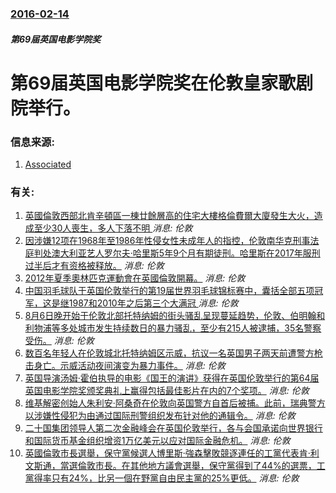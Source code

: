 ### [2016-02-14](/news/2016/02/14/index.md)

##### 第69届英国电影学院奖
# 第69届英国电影学院奖在伦敦皇家歌剧院举行。 




### 信息来源:

1. [Associated](http://news.yahoo.com/dicaprio-favored-best-actor-prize-britains-baftas-101447922.html)

### 有关:

1. [英國倫敦西部北肯辛頓區一棟廿餘層高的住宅大樓格倫費爾大廈發生大火，造成至少30人喪生，多人下落不明 ](/zh/news/2017/06/14/英國倫敦西部北肯辛頓區一棟廿餘層高的住宅大樓格倫費爾大廈發生大火-造成至少30人喪生-多人下落不明.md) _消息: 伦敦_
2. [ 因涉嫌12项在1968年至1986年性侵女性未成年人的指控，伦敦南华克刑事法庭判处澳大利亚艺人罗尔夫·哈里斯5年9个月有期徒刑。哈里斯在2017年服刑过半后才有资格被释放。](/zh/news/2014/07/4/因涉嫌12项在1968年至1986年性侵女性未成年人的指控-伦敦南华克刑事法庭判处澳大利亚艺人罗尔夫-哈里斯5年9个月.md) _消息: 伦敦_
3. [2012年夏季奧林匹克運動會在英國倫敦開幕。](/zh/news/2012/07/27/2012年夏季奧林匹克運動會在英國倫敦開幕.md) _消息: 伦敦_
4. [ 中国羽毛球队于英国伦敦举行的第19届世界羽毛球锦标赛中，囊括全部五项冠军，这是继1987和2010年之后第三个大满冠 ](/zh/news/2011/08/14/中国羽毛球队于英国伦敦举行的第19届世界羽毛球锦标赛中-囊括全部五项冠军-这是继1987和2010年之后第三个大满冠.md) _消息: 伦敦_
5. [ 8月6日晚开始于伦敦北部托特纳姆的街头骚乱呈现蔓延趋势，伦敦、伯明翰和利物浦等多处城市发生持续数日的暴力骚乱，至少有215人被逮捕，35名警察受伤。](/zh/news/2011/08/8/8月6日晚开始于伦敦北部托特纳姆的街头骚乱呈现蔓延趋势-伦敦-伯明翰和利物浦等多处城市发生持续数日的暴力骚乱-至少有2.md) _消息: 伦敦_
6. [ 数百名年轻人在伦敦城北托特纳姆区示威，抗议一名英国男子两天前遭警方枪击身亡。示威活动夜间演变为暴力事件。](/zh/news/2011/08/6/数百名年轻人在伦敦城北托特纳姆区示威-抗议一名英国男子两天前遭警方枪击身亡-示威活动夜间演变为暴力事件.md) _消息: 伦敦_
7. [英国导演汤姆·霍伯执导的电影《国王的演讲》获得在英国伦敦举行的第64届英国电影学院奖颁奖典礼上赢得包括最佳影片在内的7个奖项。](/zh/news/2011/02/13/英国导演汤姆-霍伯执导的电影-国王的演讲-获得在英国伦敦举行的第64届英国电影学院奖颁奖典礼上赢得包括最佳影片在内的7个.md) _消息: 伦敦_
8. [ 维基解密创始人朱利安·阿桑奇在伦敦向英国警方自首后被捕。此前，瑞典警方以涉嫌性侵犯为由通过国际刑警组织发布针对他的通辑令。](/zh/news/2010/12/7/维基解密创始人朱利安-阿桑奇在伦敦向英国警方自首后被捕-此前-瑞典警方以涉嫌性侵犯为由通过国际刑警组织发布针对他的通辑.md) _消息: 伦敦_
9. [二十国集团领导人第二次金融峰会在英国伦敦举行，各与会国承诺向世界银行和国际货币基金组织增资1万亿美元以应对国际金融危机。](/zh/news/2009/04/2/二十国集团领导人第二次金融峰会在英国伦敦举行-各与会国承诺向世界银行和国际货币基金组织增资1万亿美元以应对国际金融危机.md) _消息: 伦敦_
10. [英國倫敦市長選舉，保守黨候選人博里斯·強森擊敗競逐連任的工黨代表肯·利文斯通，當選倫敦市長。在其他地方議會選舉，保守黨得到了44%的選票，工黨得率只有24%，比另一個在野黨自由民主黨的25%更低。](/zh/news/2008/05/1/英國倫敦市長選舉-保守黨候選人博里斯-強森擊敗競逐連任的工黨代表肯-利文斯通-當選倫敦市長-在其他地方議會選舉-保守黨得.md) _消息: 伦敦_
